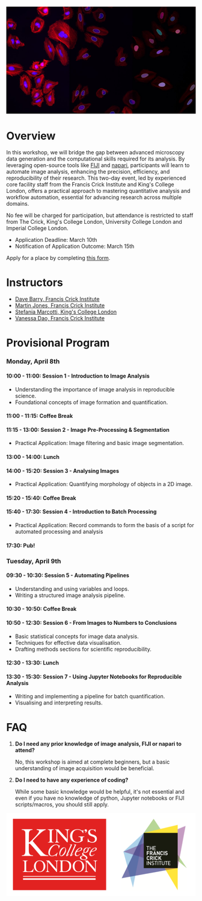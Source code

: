 ![Banner](./Resources/RMS-DAIM_Workshop_Banner_Image.jpg)

# Overview

In this workshop, we will bridge the gap between advanced microscopy data generation and the computational skills required for its analysis. By leveraging open-source tools like [FIJI](https://fiji.sc) and [napari](https://napari.org), participants will learn to automate image analysis, enhancing the precision, efficiency, and reproducibility of their research. This two-day event, led by experienced core facility staff from the Francis Crick Institute and King's College London, offers a practical approach to mastering quantitative analysis and workflow automation, essential for advancing research across multiple domains.

No fee will be charged for participation, but attendance is restricted to staff from The Crick, King's College London, University College London and Imperial College London.

* Application Deadline: March 10th
* Notification of Application Outcome: March 15th

Apply for a place by completing [this form](https://forms.office.com/e/gvqCv7VTf2).

# Instructors
* [Dave Barry, Francis Crick Institute](https://www.crick.ac.uk/research/find-a-researcher/david-barry)
* [Martin Jones, Francis Crick Institute](https://www.crick.ac.uk/research/find-a-researcher/martin-jones)
* [Stefania Marcotti, King's College London](https://www.kcl.ac.uk/people/stefania-marcotti)
* [Vanessa Dao, Francis Crick Institute](https://www.crick.ac.uk/research/find-a-researcher/vanessa-dao)

# Provisional Program

### Monday, April 8th

#### 10:00 - 11:00: Session 1 - Introduction to Image Analysis

* Understanding the importance of image analysis in reproducible science.
* Foundational concepts of image formation and quantification.

#### 11:00 - 11:15: Coffee Break

#### 11:15 - 13:00: Session 2 - Image Pre-Processing & Segmentation

* Practical Application: Image filtering and basic image segmentation.

#### 13:00 - 14:00: Lunch

#### 14:00 - 15:20: Session 3 - Analysing Images

* Practical Application: Quantifying morphology of objects in a 2D image.

#### 15:20 - 15:40: Coffee Break

#### 15:40 - 17:30: Session 4 - Introduction to Batch Processing

* Practical Application: Record commands to form the basis of a script for automated processing and analysis

#### 17:30: Pub!

### Tuesday, April 9th

#### 09:30 - 10:30: Session 5 - Automating Pipelines

* Understanding and using variables and loops.
* Writing a structured image analysis pipeline.

#### 10:30 - 10:50: Coffee Break

#### 10:50 - 12:30: Session 6 - From Images to Numbers to Conclusions

* Basic statistical concepts for image data analysis.
* Techniques for effective data visualisation.
* Drafting methods sections for scientific reproducibility.

#### 12:30 - 13:30: Lunch

#### 13:30 - 15:30: Session 7 - Using Jupyter Notebooks for Reproducible Analysis

* Writing and implementing a pipeline for batch quantification.
* Visualising and interpreting results.

# FAQ

1. **Do I need any prior knowledge of image analysis, FIJI or napari to attend?**

    No, this workshop is aimed at complete beginners, but a basic understanding of image acquisition would be beneficial.

2. **Do I need to have any experience of coding?**

    While some basic knowledge would be helpful, it's not essential and even if you have no knowledge of python, Jupyter notebooks or FIJI scripts/macros, you should still apply.

![Logos](./Resources/Combined_Logos.png)
